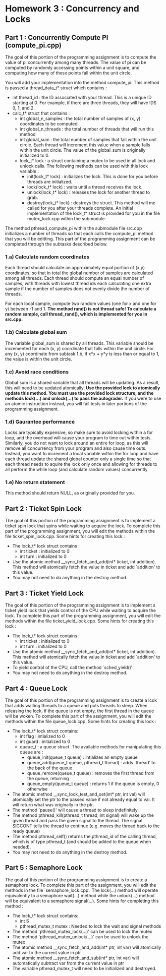 # Homework 3 : Concurrency and Locks

## Part 1 : Concurrently Compute PI (compute\_pi.cpp)
The goal of this portion of the programming assignment is to compute the value of pi concurrently among many threads.  The value of pi can be computed by randomly accessing points within a unit square, and computing how many of these points fall within the unit circle.  

You will add your implementation into the method compute\_pi.  This method is passed a thread_data_t* struct which contains : 
- int thread\_id : the ID associated with your thread.  This is a unique ID starting at 0.  For example, if there are three threads, they will have IDS 0, 1, and 2.
- calc\_t* struct that contains : 
    - int global_n_samples : the total number of samples of (x, y) coordinates to be computed
    - int global_n_threads : the total number of threads that will run this method
    - int global_sum : the total number of samples that fall within the unit circle.  Each thread will increment this value when a sample falls within the unit circle.  The value of the global\_sum is originally initialized to 0.
    - lock\_t* lock : a struct containing a mutex to be used in all lock and unlock calls.  The following methods can be used with this lock variable : 
        - init(lock_t* lock) : initializes the lock.  This is done for you before threads are initialized.
        - lock(lock_t* lock) :  waits until a thread receives the lock.
        - unlock(lock_t* lock) : releases the lock for another thread to grab.
        - destroy(lock_t* lock) : destroys the struct.  This method will me called for you after your threads complete.
        An initial implementation of the lock\_t* struct is provided for you in the file mutex\_lock.cpp within the submodule.  
    
The method pthread\_compute\_pi within the submodule file src.cpp initializes a number of threads so that each calls the compute\_pi method that you will be editting.  This part of the programming assignment can be completed through the subtasks described below.

### 1.a) Calculate random coordinates
Each thread should calculate an approximately equal portion of (x,y) coordinates, so that in total the global number of samples are calculated among all threads.  Each thread should compute an equal number of samples, with threads with lowest thread ids each calculating one extra sample if the number of samples does not evenly divide the number of threads.

For each local sample, compute two random values (one for x and one for y) between -1 and 1.  **The method rand() is not thread safe!  To calculate a random sample, call thread_rand(), which is implemented for you in src.cpp.**

### 1.b) Calculate global sum 
The variable global_sum is shared by all threads.  This variable should be incremented for each (x, y) coordinate that falls within the unit circle.  For any (x, y) coordinate from subtask 1.b, if x\*x + y\*y is less than or equal to 1, the value is within the unit circle.

### 1.c) Avoid race conditions
Global sum is a shared variable that all threads will be updating.  As a result, this will need to be updated atomically.  **Use the provided lock to atomically update this method.  You must use the provided lock structure, and the methods lock(...) and unlock(...) to pass the autograder.**  If you were to use an atomic instruction instead, you will fail tests in later portions of the programming assignment.

### 1.d) Gaurantee performance
Locks are typically expensive, so make sure to avoid locking within a for loop, and the overhead will cause your program to time out within tests.  Similarly, you do not want to lock around an entire for loop, as this will remove all concurrency from your program and also cause time outs.  Instead, you want to increment a local variable within the for loop and have each thread update the shared global counter only a single time so that each thread needs to aquire the lock only once and allowing for threads to all perform the while loop (and calculate random values) concurrently.

### 1.e) No return statement
This method should return NULL, as originally provided for you.


## Part 2 : Ticket Spin Lock
The goal of this portion of the programming assignment is to implement a ticket spin lock that spins while waiting to acquire the lock.  To complete this part of the programming assignment, you will edit the methods within the file ticket_spin_lock.cpp. Some hints for creating this lock : 
- The lock_t* lock struct contains : 
    - int ticket : initialized to 0
    - int turn : initialized to 0
- Use the atomic method __sync_fetch_and_add(int* ticket, int addition).  This method will atomically fetch the value in ticket and add `addition' to this value.
- You may not need to do anything in the destroy method.

## Part 3 : Ticket Yield Lock
The goal of this portion of the programming assignment is to implement a ticket yield lock that yields control of the CPU while waiting to acquire the lock.  To complete this part of the programming assignment, you will edit the methods within the file ticket_yield_lock.cpp. Some hints for creating this lock : 
- The lock_t* lock struct contains : 
    - int ticket : initialized to 0
    - int turn : initialized to 0
- Use the atomic method __sync_fetch_and_add(int* ticket, int addition).  This method will atomically fetch the value in ticket and add `addition' to this value.
- To yield control of the CPU, call the method `sched_yield()'
- You may not need to do anything in the destroy method.

## Part 4 : Queue Lock
The goal of this portion of the programming assignment is to create a lcok that adds waiting threads to a queue and puts threads to sleep.   When releasing the lock, if the queue is not empty, the first thread in the queue will be woken.  To complete this part of the assignment, you will edit the methods within the file queue_lock.cpp.  Some hints for creating this lock : 
- The lock_t* lock struct contains:
    - int flag : intialized to 0
    - int guard : initialized to 0
    - queue_t : a queue struct.  The available methods for manipulating this queue are : 
        - queue_init(queue_t queue) : intializes an empty queue
        - queue_add(queue_t queue, pthread_t thread) : adds `thread' to the back of the queue
        - queue_remove(queue_t queue) : removes the first thread from the queue, returning
        - queue_empty(queue_t queue) : returns 1 if the queue is empty, 0 otherwise
- The atomic method __sync_lock_test_and_set(int* ptr, int val) will atomically set the ptr to the passed value if not already equal to val.   It will return what was originally in the ptr.
- The method `pause()' will cause a thread to sleep indefinitely.
- The method pthread_kill(pthread_t thread, int signal) will wake up the given thread and pass the given signal to the thread.  The signal SIGCONT tells the thread to continue (e.g. moves the thread back to the ready queue)
- The method pthread_self() returns the pthread_id of the calling thread, which is of type pthread_t (and should be added to the queue when needed).
- You may not need to do anything in the destroy method.

## Part 5 : Semaphore Lock
The goal of this portion of the programming assignment is to create a semaphore lock.  To complete this part of the assignment, you will edit the methods in the file `semaphore_lock.cpp'.  The lock(...) method will operate equivalently to a semaphore wait(...) method while the unlock(...) method will be equivalent to a semaphore signal(...).  Some hints for completing this method : 
- The lock_t* lock struct contains: 
    - int S 
    - pthread_mutex_t mutex : Needed to lock the wait and signal methods
- The method `pthread_mutex_lock(...)' can be used to lock the mutex
- The method `pthread_mutex_unlock(...)' can be used to unlock the mutex
- The atomic method __sync_fetch_and_add(int* ptr, int var) will atomically add var to the current value in ptr
- The atomic method __sync_fetch_and_sub(int* ptr, int var) will automatically subtract var from the current value in ptr
- The variable pthread_mutex_t will need to be initialized and destroyed.



